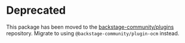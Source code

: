 # Deprecated

This package has been moved to the [backstage-community/plugins](https://github.com/backstage/community-plugins) repository. Migrate to using `@backstage-community/plugin-ocm` instead.
